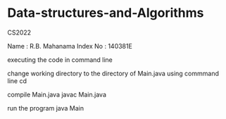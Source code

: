 # Data-structures-and-Algorithms
CS2022

Name : R.B. Mahanama
Index No : 140381E

executing the code in command line
 
change working directory to the directory of Main.java using commmand line
	cd <path>

compile Main.java
	javac Main.java

run the program
	java Main

